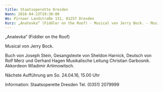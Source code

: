 ```yaml
---
title: Staatsoperette Dresden
Wann: 2016-04-23T19:30:00
Wo: Pirnaer Landstraße 131, 01257 Dresden
Kurz: „Anatevka“ (Fiddler on the Roof) - Musical von Jerry Bock. - Musikalische Leitung Christian Garbosnik. -  Akkordeon Wladimir Artimowitsch. - Nächste Aufführung am So. 24.4.16, 15.00 Uhr
---
```


„Anatevka“ (Fiddler on the Roof)

Musical von Jerry Bock.

Buch von Joseph Stein, Gesangstexte von Sheldon Harnick, Deutsch von Rolf Merz und Gerhard Hagen
Musikalische Leitung Christian Garbosnik.
 Akkordeon Wladimir Artimowitsch.

Nächste Aufführung am So. 24.04.16, 15.00 Uhr

Information: 
Staatsoperette Dresden
Tel. (0351) 2079999